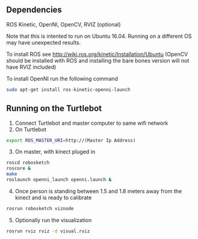 ## Dependencies
ROS Kinetic, OpenNI, OpenCV, RVIZ (optional) 

Note that this is intented to run on Ubuntu 16.04. Running on a different OS may have unexpected results.

To install ROS see http://wiki.ros.org/kinetic/Installation/Ubuntu (OpenCV should be installed with ROS and installing the bare bones version will not have RVIZ included)

To install OpenNI run the following command
```sh
sudo apt-get install ros-kinetic-openni-launch
```
## Running on the Turtlebot
1) Connect Turtlebot and master computer to same wifi network
2) On Turtlebot 
```sh
export ROS_MASTER_URI=http://(Master Ip Address)
```
3) On master, with kinect pluged in
```sh
roscd robosketch
roscore &
make
roslaunch openni_launch openni.launch &
```
4) Once person is standing between 1.5 and 1.8 meters away from the kinect and is ready to calibrate
```sh
rosrun robosketch viznode 
```
5) Optionally run the visualization
```sh
rosrun rviz rviz -d visual.rviz
```

